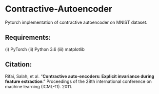 # Contractive-Autoencoder
Pytorch implementation of contractive autoencoder on MNIST dataset.

## Requirements:
(i) PyTorch
(ii) Python 3.6
(iii) matplotlib

## Citation:

Rifai, Salah, et al. “**Contractive auto-encoders: Explicit invariance during feature extraction**.” Proceedings of the 28th international conference on machine learning (ICML-11). 2011.
